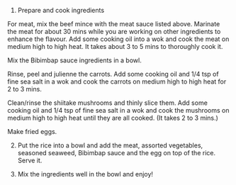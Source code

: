 
1. Prepare and cook ingredients

For meat, mix the beef mince with the meat sauce listed above. Marinate the meat for about 30 mins while you are working on other ingredients to enhance the flavour. Add some cooking oil into a wok and cook the meat on medium high to high heat. It takes about 3 to 5 mins to thoroughly cook it.

 Mix the Bibimbap sauce ingredients in a bowl.

 Rinse, peel and julienne the carrots. Add some cooking oil and 1/4 tsp of fine sea salt in a wok and cook the carrots on medium high to high heat for 2 to 3 mins.

Clean/rinse the shiitake mushrooms and thinly slice them. Add some cooking oil and 1/4 tsp of fine sea salt in a wok and cook the mushrooms on medium high to high heat until they are all cooked. (It takes 2 to 3 mins.)

Make fried eggs.

2. Put the rice into a bowl and add the meat, assorted vegetables, seasoned seaweed, Bibimbap sauce and the egg on top of the rice. Serve it.

3. Mix the ingredients well in the bowl and enjoy!